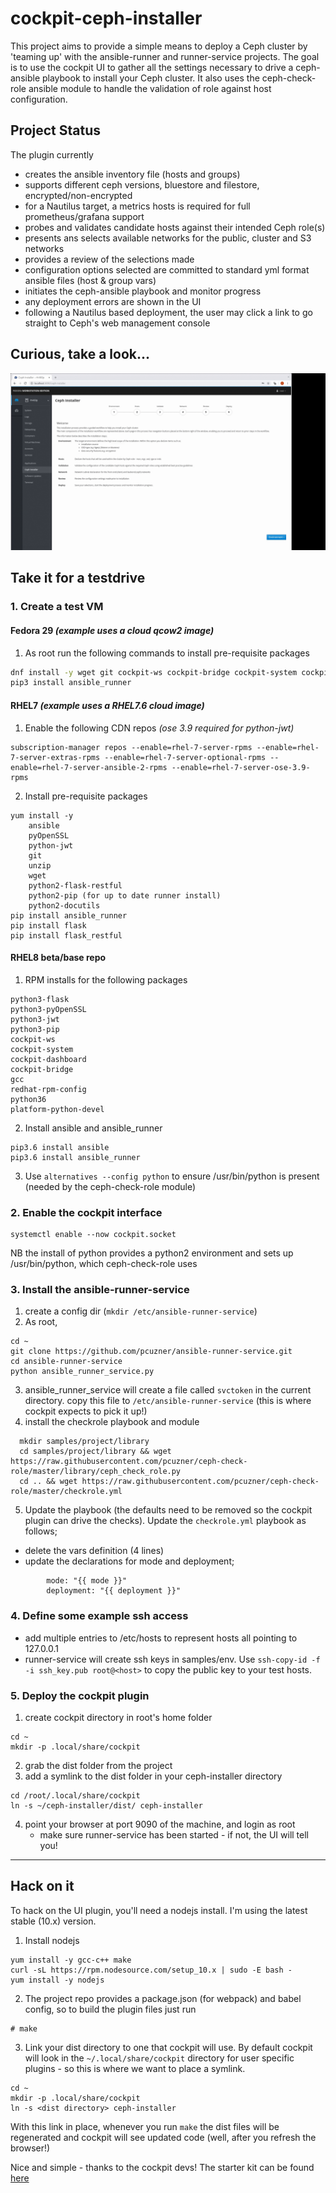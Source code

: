 # cockpit-ceph-installer
This project aims to provide a simple means to deploy a Ceph cluster by 'teaming up' with the ansible-runner and runner-service projects. The goal is to use the cockpit UI to gather all the settings necessary to drive a ceph-ansible playbook to install your Ceph cluster. It also uses the ceph-check-role ansible module to handle the validation of role against host configuration.

## Project Status
The plugin currently 
- creates the ansible inventory file (hosts and groups)
- supports different ceph versions, bluestore and filestore, encrypted/non-encrypted
- for a Nautilus target, a metrics hosts is required for full prometheus/grafana support  
- probes and validates candidate hosts against their intended Ceph role(s)
- presents ans selects available networks for the public, cluster and S3 networks
- provides a review of the selections made
- configuration options selected are committed to standard yml format ansible files (host & group vars)
- initiates the ceph-ansible playbook and monitor progress
- any deployment errors are shown in the UI
- following a Nautilus based deployment, the user may click a link to go straight to Ceph's web management console

## Curious, take a look...

[![demo](screenshots/ceph-installer-2019-04.gif)](https://youtu.be/wIw7RjHPhzs)

## Take it for a testdrive
### 1. Create a test VM
#### **Fedora 29** *(example uses a cloud qcow2 image)* ####
  1. As root run the following commands to install pre-requisite packages
```bash
dnf install -y wget git cockpit-ws cockpit-bridge cockpit-system cockpit-dashboard ansible python python3-pyOpenSSL python3-jwt python3-flask python3-flask-restful
pip3 install ansible_runner
```

#### **RHEL7** *(example uses a RHEL7.6 cloud image)*   ####
1. Enable the following CDN repos *(ose 3.9 required for python-jwt)*
```
subscription-manager repos --enable=rhel-7-server-rpms --enable=rhel-7-server-extras-rpms --enable=rhel-7-server-optional-rpms --enable=rhel-7-server-ansible-2-rpms --enable=rhel-7-server-ose-3.9-rpms
```  

  2. Install pre-requisite packages
```
yum install -y
    ansible  
    pyOpenSSL  
    python-jwt  
    git  
    unzip  
    wget  
    python2-flask-restful  
    python2-pip (for up to date runner install)  
    python2-docutils  
pip install ansible_runner
pip install flask
pip install flask_restful  
```
#### **RHEL8 beta/base repo**
1. RPM installs for the following packages
```
python3-flask  
python3-pyOpenSSL  
python3-jwt
python3-pip
cockpit-ws  
cockpit-system  
cockpit-dashboard  
cockpit-bridge  
gcc  
redhat-rpm-config  
python36  
platform-python-devel
```
2. Install ansible and ansible_runner
```
pip3.6 install ansible
pip3.6 install ansible_runner
```
3. Use ```alternatives --config python``` to ensure /usr/bin/python is present (needed by the ceph-check-role module)

### 2. Enable the cockpit interface
```
systemctl enable --now cockpit.socket  
```
NB the install of python provides a python2 environment and sets up /usr/bin/python, which ceph-check-role uses

### 3. Install the ansible-runner-service  

  1. create a config dir (```mkdir /etc/ansible-runner-service```)
  2. As root, 
  ```
  cd ~
  git clone https://github.com/pcuzner/ansible-runner-service.git
  cd ansible-runner-service
  python ansible_runner_service.py
  ```
  3. ansible_runner_service will create a file called ```svctoken``` in the current directory. copy this file to ```/etc/ansible-runner-service``` (this is where cockpit expects to pick it up!)
  4. install the checkrole playbook and module
  ```
    mkdir samples/project/library
    cd samples/project/library && wget https://raw.githubusercontent.com/pcuzner/ceph-check-role/master/library/ceph_check_role.py
    cd .. && wget https://raw.githubusercontent.com/pcuzner/ceph-check-role/master/checkrole.yml
  ```
  5. Update the playbook (the defaults need to be removed so the cockpit plugin can drive the checks). Update the ```checkrole.yml``` playbook as follows;
  - delete the vars definition (4 lines)
  - update the declarations for mode and deployment;  
  ```
          mode: "{{ mode }}"  
          deployment: "{{ deployment }}"  
  ```

### 4. Define some example ssh access

  - add multiple entries to /etc/hosts to represent hosts all pointing to 127.0.0.1
  - runner-service will create ssh keys in samples/env. Use ```ssh-copy-id -f -i ssh_key.pub root@<host>``` to copy the public key to your test hosts.

### 5. Deploy the cockpit plugin

1. create cockpit directory in root's home folder
```
cd ~
mkdir -p .local/share/cockpit
```
2. grab the dist folder from the project
3. add a symlink to the dist folder in your ceph-installer directory
```
cd /root/.local/share/cockpit
ln -s ~/ceph-installer/dist/ ceph-installer
```
4. point your browser at port 9090 of the machine, and login as root
   - make sure runner-service has been started - if not, the UI will tell you!


-----------------------------------------------------------------------------------------------------------------

## Hack on it

To hack on the UI plugin, you'll need a nodejs install. I'm using the latest stable (10.x) version.

1. Install nodejs
```
yum install -y gcc-c++ make  
curl -sL https://rpm.nodesource.com/setup_10.x | sudo -E bash -  
yum install -y nodejs
```

2. The project repo provides a package.json (for webpack) and babel config, so to build the plugin files just run  
```
# make 
```

3. Link your dist directory to one that cockpit will use. By default cockpit will look in the ```~/.local/share/cockpit``` directory for 
user specific plugins - so this is where we want to place a symlink.
```
cd ~
mkdir -p .local/share/cockpit
ln -s <dist directory> ceph-installer
```

With this link in place, whenever you run ```make``` the dist files will be regenerated and cockpit will see updated code (well, after you refresh the browser!)  

Nice and simple - thanks to the cockpit devs! The starter kit can be found [here](https://github.com/cockpit-project/starter-kit)